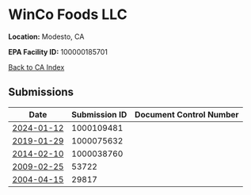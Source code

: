 # WinCo Foods LLC

**Location:** Modesto, CA

**EPA Facility ID:** 100000185701

[Back to CA Index](../../index.md)

## Submissions

| Date | Submission ID | Document Control Number |
|------|--------------|-------------------------|
| [2024-01-12](submissions/1000109481.md) | 1000109481 |  |
| [2019-01-29](submissions/1000075632.md) | 1000075632 |  |
| [2014-02-10](submissions/1000038760.md) | 1000038760 |  |
| [2009-02-25](submissions/53722.md) | 53722 |  |
| [2004-04-15](submissions/29817.md) | 29817 |  |
